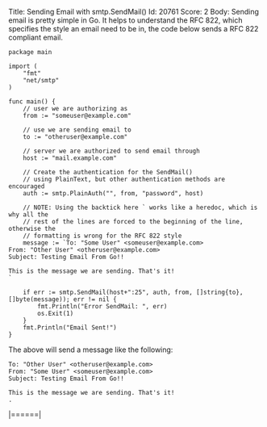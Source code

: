 Title: Sending Email with smtp.SendMail()
Id: 20761
Score: 2
Body:
Sending email is pretty simple in Go. It helps to understand the RFC 822, which specifies the style an email need to be in, the code below sends a RFC 822 compliant email. 

```
package main

import (
    "fmt"
    "net/smtp"
)

func main() {
    // user we are authorizing as
    from := "someuser@example.com"

    // use we are sending email to
    to := "otheruser@example.com"

    // server we are authorized to send email through
    host := "mail.example.com"

    // Create the authentication for the SendMail()
    // using PlainText, but other authentication methods are encouraged
    auth := smtp.PlainAuth("", from, "password", host)

    // NOTE: Using the backtick here ` works like a heredoc, which is why all the 
    // rest of the lines are forced to the beginning of the line, otherwise the 
    // formatting is wrong for the RFC 822 style
    message := `To: "Some User" <someuser@example.com>
From: "Other User" <otheruser@example.com>
Subject: Testing Email From Go!!

This is the message we are sending. That's it!
`

    if err := smtp.SendMail(host+":25", auth, from, []string{to}, []byte(message)); err != nil {
        fmt.Println("Error SendMail: ", err)
        os.Exit(1)
    }
    fmt.Println("Email Sent!")
}
```

The above will send a message like the following:

```
To: "Other User" <otheruser@example.com>
From: "Some User" <someuser@example.com>
Subject: Testing Email From Go!!

This is the message we are sending. That's it!
.
```
|======|
